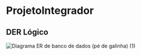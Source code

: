 # ProjetoIntegrador









## DER Lógico
![Diagrama ER de banco de dados (pé de galinha) (1)](https://user-images.githubusercontent.com/108507083/232176976-d09fbea4-c815-4b3f-b43c-10a3f7265a50.png)
